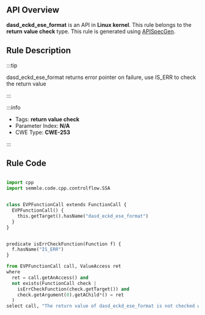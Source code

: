 ---
---


## API Overview
**dasd_eckd_ese_format** is an API in **Linux kernel**. This rule belongs to the **return value check** type. This rule is generated using [APISpecGen](../../tools/APISpecGen).
## Rule Description

:::tip

dasd_eckd_ese_format returns error pointer on failure, use IS_ERR to check the return value

:::

:::info

- Tags: **return value check**
- Parameter Index: **N/A**
- CWE Type: **CWE-253**

:::

## Rule Code
```python

import cpp
import semmle.code.cpp.controlflow.SSA


class EVPFunctionCall extends FunctionCall {
  EVPFunctionCall() {
    this.getTarget().hasName("dasd_eckd_ese_format")
  }
}


predicate isErrCheckFunction(Function f) {
  f.hasName("IS_ERR") 
}

from EVPFunctionCall call, ValueAccess ret
where
  ret = call.getAnAccess() and
  not exists(FunctionCall check |
    isErrCheckFunction(check.getTarget()) and
    check.getArgument(0).getAChild*() = ret
  )
select call, "The return value of dasd_eckd_ese_format is not checked with IS_ERR."
    
```